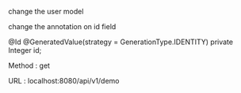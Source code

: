change the user model 

change the annotation on id field 

 @Id
    @GeneratedValue(strategy = GenerationType.IDENTITY)
    private Integer id;




 Method : get

 URL : localhost:8080/api/v1/demo

 
